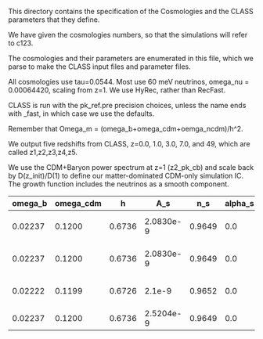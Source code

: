This directory contains the specification of the Cosmologies and the CLASS
parameters that they define.

We have given the cosmologies numbers, so that the simulations will refer to c123.

The cosmologies and their parameters are enumerated in this file, which we parse to 
make the CLASS input files and parameter files.

All cosmologies use tau=0.0544.  Most use 60 meV neutrinos, omega_nu = 0.00064420, scaling from z=1.
We use HyRec, rather than RecFast.

CLASS is run with the pk_ref.pre precision choices, unless the name ends with _fast, in which case we use the defaults.

Remember that Omega_m = (omega_b+omega_cdm+oemga_ncdm)/h^2.

We output five redshifts from CLASS, z=0.0, 1.0, 3.0, 7.0, and 49, which are called z1,z2,z3,z4,z5.

We use the CDM+Baryon power spectrum at z=1 (z2_pk_cb) and scale back by D(z_init)/D(1) 
to define our matter-dominated CDM-only simulation IC.  The growth function includes the
neutrinos as a smooth component.

| omega_b | omega_cdm | h      | A_s       | n_s    | alpha_s | N_ur   | N_ncdm | omega_ncdm | w0_fld | wa_fld | root               | notes |
| ------- | --------- | ------ | --------- | ------ | ------- | ------ | ------ | ---------- |------- | ------ | ------------------ | ----- |
| 0.02237 |  0.1200   | 0.6736 | 2.0830e-9 | 0.9649 | 0.0     | 2.0328 | 1      | 0.00064420 | -1.0   | 0.0    | abacus_cosm000     | Baseline LCDM, Planck 2018 base_plikHM_TTTEEE_lowl_lowE_lensing mean |
| 0.02237 |  0.1200   | 0.6736 | 2.0830e-9 | 0.9649 | 0.0     | 3.046  | 0      | 0.0        | -1.0   | 0.0    | abacus_cosm000_massless     | Baseline LCDM, but with massless neutrinos (high redshift constant, so lower Omega_m) |
| 0.02222 |   0.1199  | 0.6726 | 2.1e-9    | 0.9652 | 0.0     | 3.04   | 0      | 0.0        | -1.0   | 0.0    | abacus_cosm010     | AbacusCosmos Planck cosmology.  Original used RecFast, not HyRec, but match in Pk<0.1% |
| 0.02237 |   0.1200  | 0.6736 | 2.5204e-9 | 0.9649 | 0.0     | 2.0328 | 1      | 0.00064420 | -1.0  |  0.0    | abacus_cosm020     | Baseline LCDM but increased in sigma8 by 10%. |
